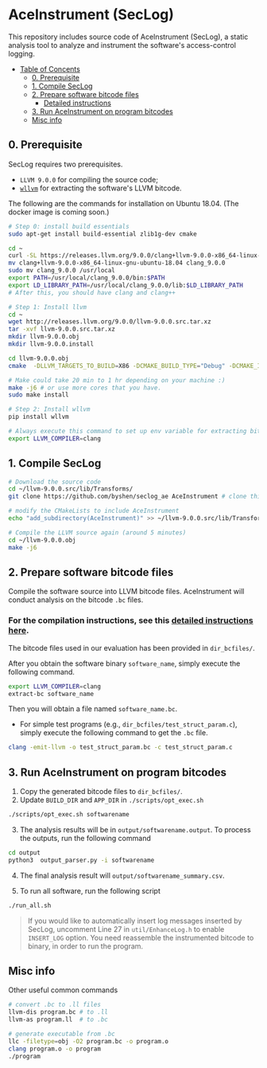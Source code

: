 # AceInstrument (SecLog)


This repository includes source code of AceInstrument (SecLog), a static analysis tool to analyze and instrument the software's access-control logging.

- [Table of Concents](#aceinstrument--seclog-)
  * [0. Prerequisite](#0-prerequisite)
  * [1. Compile SecLog](#1-compile-seclog)
  * [2. Prepare software bitcode files](#2-prepare-software-bitcode-files)
    + [Detailed instructions](./compile-software.md)
  * [3. Run AceInstrument on program bitcodes](#3-run-aceinstrument-on-program-bitcodes)
  * [Misc info](#misc-info)


## 0. Prerequisite
SecLog requires two prerequisites.
- `LLVM 9.0.0` for compiling the source code; 
- [`wllvm`](https://github.com/travitch/whole-program-llvm) for extracting the software's LLVM bitcode. 

The following are the commands for installation on Ubuntu 18.04. (The docker image is coming soon.)

```bash
# Step 0: install build essentials
sudo apt-get install build-essential zlib1g-dev cmake

cd ~
curl -SL https://releases.llvm.org/9.0.0/clang+llvm-9.0.0-x86_64-linux-gnu-ubuntu-18.04.tar.xz | tar -xJC .
mv clang+llvm-9.0.0-x86_64-linux-gnu-ubuntu-18.04 clang_9.0.0
sudo mv clang_9.0.0 /usr/local
export PATH=/usr/local/clang_9.0.0/bin:$PATH
export LD_LIBRARY_PATH=/usr/local/clang_9.0.0/lib:$LD_LIBRARY_PATH
# After this, you should have clang and clang++

# Step 1: Install llvm
cd ~
wget http://releases.llvm.org/9.0.0/llvm-9.0.0.src.tar.xz
tar -xvf llvm-9.0.0.src.tar.xz
mkdir llvm-9.0.0.obj
mkdir llvm-9.0.0.install

cd llvm-9.0.0.obj
cmake  -DLLVM_TARGETS_TO_BUILD=X86 -DCMAKE_BUILD_TYPE="Debug" -DCMAKE_INSTALL_PREFIX=../llvm-9.0.0.install -DCMAKE_C_COMPILER=clang -DCMAKE_CXX_COMPILER=clang++ ../llvm-9.0.0.src

# Make could take 20 min to 1 hr depending on your machine :)
make -j6 # or use more cores that you have.
sudo make install 

# Step 2: Install wllvm
pip install wllvm

# Always execute this command to set up env variable for extracting bitcode
export LLVM_COMPILER=clang 
```

## 1. Compile SecLog

```bash 
# Download the source code
cd ~/llvm-9.0.0.src/lib/Transforms/
git clone https://github.com/byshen/seclog_ae AceInstrument # clone this repo

# modify the CMakeLists to include AceInstrument
echo "add_subdirectory(AceInstrument)" >> ~/llvm-9.0.0.src/lib/Transforms/CMakeLists.txt

# Compile the LLVM source again (around 5 minutes)
cd ~/llvm-9.0.0.obj
make -j6
```

## 2. Prepare software bitcode files

Compile the software source into LLVM bitcode files. AceInstrument will conduct analysis on the bitcode `.bc` files.

### For the compilation instructions, see this [detailed instructions here](./compile-software.md). 

The bitcode files used in our evaluation has been provided in `dir_bcfiles/`.

After you obtain the software binary `software_name`, simply execute the following command.


```bash 
export LLVM_COMPILER=clang 
extract-bc software_name
```
Then you will obtain a file named `software_name.bc`.

- For simple test programs (e.g., `dir_bcfiles/test_struct_param.c`), simply execute the following command to get the `.bc` file.

```bash
clang -emit-llvm -o test_struct_param.bc -c test_struct_param.c 
```


## 3. Run AceInstrument on program bitcodes

1. Copy the generated bitcode files to `dir_bcfiles/`.
2. Update `BUILD_DIR` and `APP_DIR` in `./scripts/opt_exec.sh`
```bash
./scripts/opt_exec.sh softwarename
```

3. The analysis results will be in `output/softwarename.output`. To process the outputs, run the following command

```bash
cd output
python3  output_parser.py -i softwarename
```
4. The final analysis result will `output/softwarename_summary.csv`.

5. To run all software, run the following script
```bash
./run_all.sh
```

> If you would like to automatically insert log messages inserted by SecLog, uncomment Line 27 in `util/EnhanceLog.h` to enable `INSERT_LOG` option. You need reassemble the instrumented bitcode to binary, in order to run the program.
## Misc info

Other useful common commands

```bash
# convert .bc to .ll files
llvm-dis program.bc # to .ll
llvm-as program.ll  # to .bc

# generate executable from .bc
llc -filetype=obj -O2 program.bc -o program.o
clang program.o -o program
./program
```

